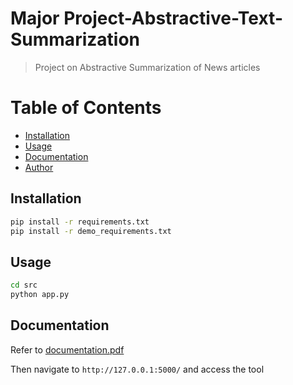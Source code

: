 # Major Project-Abstractive-Text-Summarization
> Project on Abstractive Summarization of News articles

Table of Contents
=================

* [Installation](#installation)
* [Usage](#usage)
* [Documentation](#documentation)
* [Author](#author)

## Installation

```sh
pip install -r requirements.txt
pip install -r demo_requirements.txt
```

## Usage

```sh
cd src
python app.py
```
## Documentation

Refer to <a href="https://github.com/nilax97/NLP-Project/blob/master/report.pdf" target="_blank"> documentation.pdf  </a>

Then navigate to `http://127.0.0.1:5000/` and access the tool
